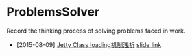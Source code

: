 # ProblemsSolver
Record the thinking process of solving problems faced in work.  
  
* [2015-08-09] [Jetty Class loading机制浅析](https://github.com/conndots/ProblemsSolver/tree/master/Jetty%20Class%20loading%20Mechanisms) [slide link](http://slides.com/xiangqianlee/jetty-classloader/fullscreen)  
